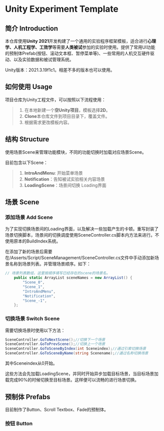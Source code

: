 # Unity Experiment Template

## 简介 Introduction

本仓库使用**Unity 2021**开发构建了一个通用的实验程序框架模板，适合进行**心理学、人机工程学、工效学**等需要**人类被试**参加的实验时使用。提供了常用UI功能的预制体Prefab(按钮、滚动文本框、暂停菜单等)、一些常用的人机交互硬件驱动、以及实验数据和被试管理系统。

Unity版本：2021.3.19f1c1。相差不多的版本也可以使用。

## 如何使用 Usage

项目仓库为Unity工程文件，可以按照以下流程使用：

> 1. 在本地新建一个**空Unity项目**，模板选择**2D**。
> 2. **Clone**本仓库文件到项目目录下，覆盖文件。
> 3. 根据需求更改模板内容。

## 结构 Structure

使用场景Scene来管理功能模块，不同的功能切换时加载对应场景Scene。

目前包含以下Scene：

> 1. **IntroAndMenu**: 开始菜单场景
> 2. **Notification**：告知被试实验相关内容场景
> 3. **LoadingScene**：场景间切换 Loading界面


## 场景 Scene 

### 添加场景 Add Scene

为了实现切换场景间的Loading界面，以及解决一些加载产生的卡顿。重写封装了场景切换脚本，场景间的切换调度使用SceneController.cs脚本内方法来进行。不使用原本的BuildIndex系统。

在添加了新的场景后需要在/Asserts/Script/SceneManagement/SceneController.cs文件中手动添加新场景名称到场景列表。并管理场景顺序。如下：

```cs
// 场景列表数组，这里按顺序填写已经存在的scene的场景名。
    public static ArrayList sceneNames = new ArrayList() {
        "Scene_0",
        "Scene_1",
        "IntroAndMenu",
        "Notification",
        "Scene_-1",
    };
```

### 切换场景 Switch Scene

需要切换场景时使用以下方法：

```cs
SceneController.GoToNextScene();//切换下一个场景
SceneController.GoToPrevScene();//切换上一个场景
SceneController.GoToSceneByIndex(int Sceneindex);//通过引索切换场景
SceneController.GoToSceneByName(string Scenename);//通过名称切换场景
```

其中Sceneindex从0开始。

这些方法会先加载LoadingScene，并同时开始异步加载目标场景，当目标场景加载完成90%的时候切换至目标场景。这样便可以流畅的进行场景切换。

## 预制体 Prefabs

目前制作了Button、Scroll Textbox、Fade的预制体。

### 按钮 Button
    

